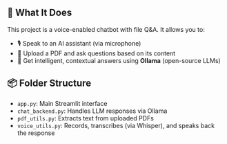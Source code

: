## 🧠 What It Does

This project is a voice-enabled chatbot with file Q&A. It allows you to:

- 🎙️ Speak to an AI assistant (via microphone)
- 📄 Upload a PDF and ask questions based on its content
- 💬 Get intelligent, contextual answers using **Ollama** (open-source LLMs)

## 📦 Folder Structure

- `app.py`: Main Streamlit interface
- `chat_backend.py`: Handles LLM responses via Ollama
- `pdf_utils.py`: Extracts text from uploaded PDFs
- `voice_utils.py`: Records, transcribes (via Whisper), and speaks back the response
